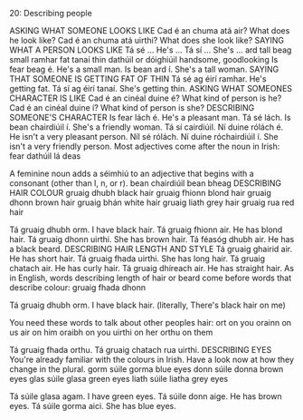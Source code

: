 20: Describing people

ASKING WHAT SOMEONE LOOKS LIKE
Cad é an chuma atá air? What does he look like?
Cad é an chuma atá uirthi? What does she look like?
SAYING WHAT A PERSON LOOKS LIKE
Tá sé ... He's ...
Tá sí ... She's ...
ard tall
beag small
ramhar fat
tanaí thin
dathúil
or
dóighiúil handsome, goodlooking
Is fear beag é. He's a small man.
Is bean ard í. She's a tall woman.
SAYING THAT SOMEONE IS GETTING FAT OF THIN
Tá sé ag éirí ramhar. He's getting fat.
Tá sí ag éirí tanaí. She's getting thin.
ASKING WHAT SOMEONES CHARACTER IS LIKE
Cad é an cinéal duine é? What kind of person is he?
Cad é an cinéal duine í? What kind of person is she?
DESCRIBING SOMEONE'S CHARACTER
Is fear lách é. He's a pleasant man.
Tá sé lách.
Is bean chairdiúil í. She's a friendly woman.
Tá sí cairdiúil.
Ní duine rólách é. He isn't a very pleasant person.
Níl sé rólách.
Ní duine róchairdiúil í. She isn't a very friendly person.
Most adjectives come after the noun in Irish:
fear dathúil
lá deas

A feminine noun adds a séimhiú to an adjective that begins with a consonant (other than l, n, or r).
bean chairdiúil
bean bheag
DESCRIBING HAIR COLOUR
gruaig dhubh	black hair
gruaig fhionn	blond hair
gruaig dhonn	brown hair
gruaig bhán	white hair
gruaig liath	grey hair
gruaig rua	red hair

Tá gruaig dhubh orm. I have black hair.
Tá gruaig fhionn air. He has blond hair.
Tá gruaig dhonn uirthi. She has brown hair.
Tá féasóg dhubh air. He has a black beard.
DESCRIBING HAIR LENGTH AND STYLE
Tá gruaig ghairid air. He has short hair.
Tá gruaig fhada uirthi. She has long hair.
Tá gruaig chatach air. He has curly hair.
Tá gruaig dhíreach air. He has straight hair.
As in English, words describing length of hair or beard come before words that describe colour:
gruaig fhada dhonn

Tá gruaig dhubh orm. I have black hair. (literally, There's black hair on me)

You need these words to talk about other peoples hair:
ort	on you	orainn	on us
air	on him	oraibh	on you
uirthi	on her	orthu	on them

Tá gruaig fhada orthu.
Tá gruaig chatach rua uirthi.
DESCRIBING EYES
You're already familiar with the colours in Irish. Have a look now at how they change in the plural.
gorm
súile gorma blue eyes
donn
súile donna brown eyes
glas
súile glasa green eyes
liath
súile liatha grey eyes

Tá súile glasa agam. I have green eyes.
Tá súile donn aige. He has brown eyes.
Tá súile gorma aici. She has blue eyes.
